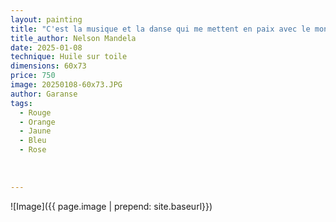 ```yaml
---
layout: painting
title: "C'est la musique et la danse qui me mettent en paix avec le monde."           
title_author: Nelson Mandela
date: 2025-01-08
technique: Huile sur toile
dimensions: 60x73
price: 750 
image: 20250108-60x73.JPG
author: Garanse
tags:
  - Rouge
  - Orange
  - Jaune
  - Bleu
  - Rose
  
  
  
---
```

![Image]({{ page.image | prepend: site.baseurl}})


